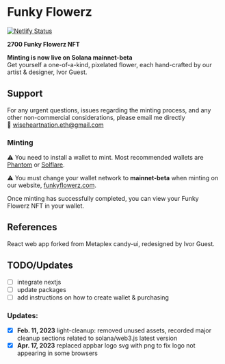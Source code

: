 # Funky Flowerz

[![Netlify Status](https://api.netlify.com/api/v1/badges/4ba9e5da-cec7-4de4-86b8-79361c8ce7ce/deploy-status)](https://app.netlify.com/sites/funkyflowerz/deploys)

**2700 Funky Flowerz NFT**

**Minting is now live on Solana mainnet-beta**</br>
Get yourself a one-of-a-kind, pixelated flower, each hand-crafted by our artist & designer, Ivor Guest.

## Support

For any urgent questions, issues regarding the minting process, and any other non-commercial considerations, please email me directly</br>
:e-mail: wiseheartnation.eth@gmail.com

### Minting

:warning: You need to install a wallet to mint. Most recommended wallets are [Phantom](https://phantom.app/download) or [Solflare](https://solflare.com/download).

:warning: You must change your wallet network to **mainnet-beta** when minting on our website, [funkyflowerz.com](https://funkyflowerz.com).

Once minting has successfully completed, you can view your Funky Flowerz NFT in your wallet.

## References

React web app forked from Metaplex candy-ui, redesigned by Ivor Guest.

## TODO/Updates

- [ ] integrate nextjs
- [ ] update packages
- [ ] add instructions on how to create wallet & purchasing

### Updates:

- [x] **Feb. 11, 2023** light-cleanup: removed unused assets, recorded major cleanup sections related to solana/web3.js latest version
- [x] **Apr. 17, 2023** replaced appbar logo svg with png to fix logo not appearing in some browsers
